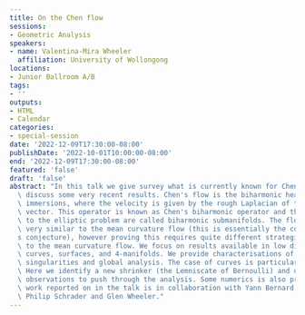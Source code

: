 ```yaml
---
title: On the Chen flow
sessions:
- Geometric Analysis
speakers:
- name: Valentina-Mira Wheeler
  affiliation: University of Wollongong
locations:
- Junior Ballroom A/B
tags:
- ''
outputs:
- HTML
- Calendar
categories:
- special-session
date: '2022-12-09T17:30:00-08:00'
publishDate: '2022-10-01T10:00:00-08:00'
end: '2022-12-09T17:30:00-08:00'
featured: 'false'
draft: 'false'
abstract: "In this talk we give survey what is currently known for Chen's flow, and\
  \ discuss some very recent results. Chen's flow is the biharmonic heat flow for\
  \ immersions, where the velocity is given by the rough Laplacian of the mean curvature\
  \ vector. This operator is known as Chen's biharmonic operator and the solutions\
  \ to the elliptic problem are called biharmonic submanifolds. The flow itself is\
  \ very similar to the mean curvature flow (this is essentially the content of Chen\u2019\
  s conjecture), however proving this requires quite different strategies compared\
  \ to the mean curvature flow. We focus on results available in low dimensions \u2013\
  \ curves, surfaces, and 4-manifolds. We provide characterisations of finite-time\
  \ singularities and global analysis. The case of curves is particularly challenging.\
  \ Here we identify a new shrinker (the Lemniscate of Bernoulli) and use some new\
  \ observations to push through the analysis. Some numerics is also presented. The\
  \ work reported on in the talk is in collaboration with Yann Bernard, Matthew Cooper,\
  \ Philip Schrader and Glen Wheeler."
---
```

